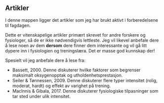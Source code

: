 ## Artikler

I denne mappen ligger det artikler som jeg har brukt aktivt i forberedelsene til fagdagen. 

Dette er vitenskapelige artikler primært skrevet for andre forskere og fysiologer, så de er ikke nødvendigvis lettleste. Jeg vil likevel anbefale dere å lese noen av dem **dersom** dere finner dem interessante og vil gå litt dypere inn i fysiologien og treningslæra. Det er masse god kunnskap der!

Spesielt vil jeg anbefale dere å lese fra:

  - Bassett, 2000. Denne diskuterer hvilke faktorer som begrenser maksimalt oksygenopptak og utholdenhetsprestasjon. 
  - Seiler & Tønnessen, 2009. Denne diskuterer flere typer intensitet (rolig, moderat, hardt) og effekt av varighet på trening. 
  - Maclnnis & Gibala, 2017. Denne diskuterer fysiologiske tilpasninger som tar sted under ulik intensitet.
